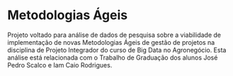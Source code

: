 # Metodologias Ágeis 
Projeto voltado para análise de dados de pesquisa sobre a viabilidade de implementação de novas Metodologias Ágeis de gestão de projetos na disciplina de Projeto Integrador do curso de Big Data no Agronegócio. Esta análise está relacionada com o Trabalho de Graduação dos alunos José Pedro Scalco e Iam Caio Rodrigues.   
